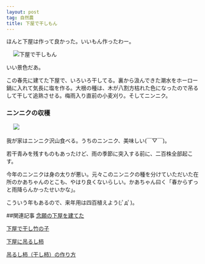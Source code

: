 ```yaml
---
layout: post
tag: 自然農
title: 下屋で干しもん
---
```

ほんと下屋は作って良かった。いいもん作ったわー。

　
![下屋で干しもん](https://c2.staticflickr.com/4/3758/18883835118_f283ee993f.jpg "下屋で干しもん")

いい景色だあ。

この春先に建てた下屋で、いろいろ干してる。裏から汲んできた潮水をホーロー鍋に入れて気長に塩を作る。大根の種は、木が八割方枯れた色になったので吊るして干して追熟させる。梅雨入り直前の小麦刈り。そしてニンニク。

### ニンニクの収穫
　
![](https://c1.staticflickr.com/1/424/19074901321_1da99ea892.jpg)

我が家はニンニク沢山食べる。うちのニンニク、美味しい(￣▽￣)。

若干青みを残すものもあったけど、雨の季節に突入する前に、二百株全部起こす。

今年のニンニクは身の太りが悪い。元々このニンニクの種を分けていただいた在所のかあちゃんのとこも、やはり良くないらしい。かあちゃん曰く「春からずっと雨降らんかったせいかな」。

こういう年もあるので、来年用は四百植えよう(;ﾟдﾟ)。


##関連記事
[念願の下屋を建てた](http://kobapan.com/blog/2015/04/20/geya.html)

[下屋で干し竹の子](http://kobapan.com/blog/2015/04/29/hoshitakenoko.html)

[下屋に吊るし柿](http://kobapan.com/blog/2015/10/15/turushigaki.html)

[吊るし柿（干し柿）の作り方](http://kobapan.com/blog/2014/10/09/turushigaki.html)

